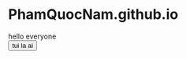 # PhamQuocNam.github.io
<html>
<head>

</head>

<body>
<div>hello everyone</div>
  <button>tui la ai</button>
</body>
  
</html>
